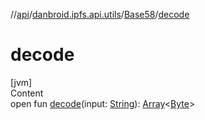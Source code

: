 //[api](../../index.md)/[danbroid.ipfs.api.utils](../index.md)/[Base58](index.md)/[decode](decode.md)



# decode  
[jvm]  
Content  
open fun [decode](decode.md)(input: [String](https://docs.oracle.com/javase/8/docs/api/java/lang/String.html)): [Array](https://kotlinlang.org/api/latest/jvm/stdlib/kotlin/-array/index.html)<[Byte](https://kotlinlang.org/api/latest/jvm/stdlib/kotlin/-byte/index.html)>  



